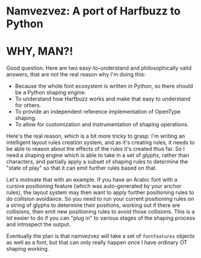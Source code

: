 # Namvezvez: A port of Harfbuzz to Python

# WHY, MAN?!

Good question. Here are two easy-to-understand and philosophically valid answers, that are not the real reason why I'm doing this:

* Because the whole font ecosystem is written in Python, so there should be a Python shaping engine.
* To understand how Harfbuzz works and make that easy to understand for others.
* To provide an independent reference implementation of OpenType shaping.
* To allow for customization and instrumentation of shaping operations.

Here's the real reason, which is a bit more tricky to grasp: I'm writing an intelligent layout rules creation system, and as it's creating rules, it needs to be able to reason about the effects of the rules it's created thus far. So I need a shaping engine which is able to take in a set of *glyphs*, rather than characters, and partially apply a subset of shaping rules to determine the "state of play" so that it can emit further rules based on that.

Let's motivate that with an example. If you have an Arabic font with a cursive positioning feature (which was auto-generated by your anchor rules), the layout system may then want to apply further positioning rules to do collision avoidance. So you need to run your current positioning rules  on a string of glyphs to determine their positions, working out if there are collisions, then emit new positioning rules to avoid those collisions. This is a lot easier to do if you can "plug in" to various stages of the shaping process and introspect the output.

Eventually the plan is that namvezvez will take a set of `fontFeatures` objects as well as a font, but that can only really happen once I have ordinary OT shaping working.
